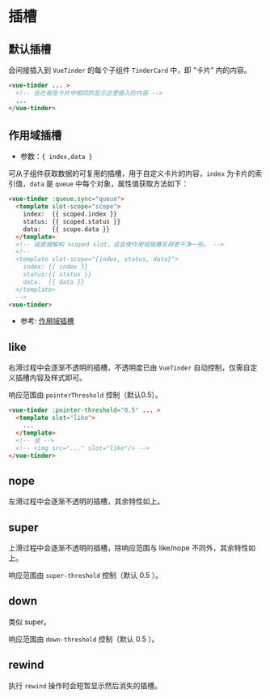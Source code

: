 # 插槽

## 默认插槽

会间接插入到 `VueTinder` 的每个子组件 `TinderCard` 中，即 “卡片” 内的内容。

```html
<vue-tinder ... >
  <!-- 会在每张卡片中相同的显示这里插入的内容 -->
  ...
</vue-tinder>
```

## 作用域插槽

* 参数：`{ index,data }`

可从子组件获取数据的可复用的插槽，用于自定义卡片的内容，`index` 为卡片的索引值，`data` 是 `queue` 中每个对象，属性值获取方法如下：

```html
<vue-tinder :queue.sync="queue">
  <template slot-scope="scope">
    index:  {{ scoped.index }}
    status: {{ scoped.status }}
    data:   {{ scope.data }}
  </template>
  <!-- 或直接解构 scoped slot，这会使作用域插槽变得更干净一些。 -->
  <!--
  <template slot-scope="{index, status, data}">
    index: {{ index }}
    status:{{ status }}
    data:  {{ data }}
  </template>
  -->
<vue-tinder>
```

* 参考: [作用域插槽](https://cn.vuejs.org/v2/guide/components-slots.html#%E4%BD%9C%E7%94%A8%E5%9F%9F%E6%8F%92%E6%A7%BD)

## like

右滑过程中会逐渐不透明的插槽，不透明度已由 `VueTinder` 自动控制，仅需自定义插槽内容及样式即可。

响应范围由 `pointerThreshold` 控制（默认0.5）。

```html
<vue-tinder :pointer-threshold="0.5" ... >
  <template slot="like">
    ...
  </template>
  <!-- 或 -->
  <!-- <img src="..." slot="like"/> -->
</vue-tinder>
```

## nope

左滑过程中会逐渐不透明的插槽，其余特性如上。

## super

上滑过程中会逐渐不透明的插槽，除响应范围与 like/nope 不同外，其余特性如上。

响应范围由 `super-threshold` 控制（默认 0.5 ）。

## down

类似 super。

响应范围由 `down-threshold` 控制（默认 0.5 ）。

## rewind

执行 `rewind` 操作时会短暂显示然后消失的插槽。
